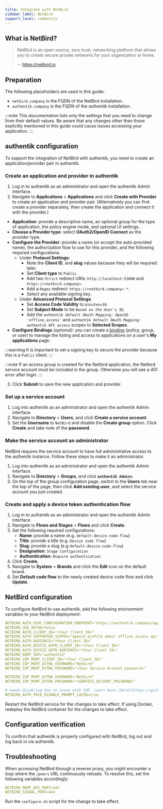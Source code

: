 ```yaml
---
title: Integrate with NetBird
sidebar_label: NetBird
support_level: community
---
```


## What is NetBird?

> NetBird is an open source, zero trust, networking platform that allows you to create secure private networks for your organization or home.
>
> -- https://netbird.io

## Preparation

The following placeholders are used in this guide:

- `netbird.company` is the FQDN of the NetBird installation.
- `authentik.company` is the FQDN of the authentik installation.

:::note
This documentation lists only the settings that you need to change from their default values. Be aware that any changes other than those explicitly mentioned in this guide could cause issues accessing your application.
:::

## authentik configuration

To support the integration of NetBird with authentik, you need to create an application/provider pair in authentik.

### Create an application and provider in authentik

1. Log in to authentik as an administrator and open the authentik Admin interface.
2. Navigate to **Applications** > **Applications** and click **Create with Provider** to create an application and provider pair. (Alternatively you can first create a provider separately, then create the application and connect it with the provider.)

- **Application**: provide a descriptive name, an optional group for the type of application, the policy engine mode, and optional UI settings.
- **Choose a Provider type**: select **OAuth2/OpenID Connect** as the provider type.
- **Configure the Provider**: provide a name (or accept the auto-provided name), the authorization flow to use for this provider, and the following required configurations.
    - Under **Protocol Settings**:
        - Note the **Client ID**, and **slug** values because they will be required later.
        - Set **Client type** to `Public`.
        - Add two `Strict` redirect URIs: `http://localhost:53000` and `https://<netbird.company>`.
        - Add a `Regex` redirect: `https://<netbird.company>.*`.
        - Select any available signing key.
    - Under **Advanced Protocol Settings**:
        - Set **Access Code Validity** to `minutes=10`.
        - Set **Subject Mode** to be `Based on the User's ID`.
        - Add the `authentik default OAuth Mapping: OpenID 'offline_access'` and `authentik default OAuth Mapping: authentik API access` scopes to **Selected Scopes**.
- **Configure Bindings** _(optional)_: you can create a [binding](/docs/add-secure-apps/flows-stages/bindings/) (policy, group, or user) to manage the listing and access to applications on a user's **My applications** page.

:::warning
It is important to set a signing key to secure the provider because this is a `Public` client.
:::

:::note
If an access group is created for the Netbird application, the Netbird service account must be included in the group. Otherwise you will see a 401 error after login.
:::

3. Click **Submit** to save the new application and provider.

### Set up a service account

1. Log into authentik as an administrator and open the authentik Admin interface.
2. Navigate to **Directory** > **Users**, and click **Create a service account**.
3. Set the **Username** to `NetBird` and disable the **Create group** option. Click **Create** and take note of the **password**.

### Make the service account an administrator

NetBird requires the service account to have full administrative access to the authentik instance. Follow these steps to make it an administrator.

1. Log into authentik as an administrator and open the authentik Admin interface.
2. Navigate to **Directory** > **Groups**, and click **`authentik Admins`**.
3. On the top of the group configuration page, switch to the **Users** tab near the top of the page, then click **Add existing user**, and select the service account you just created.

### Create and apply a device token authentication flow

1. Log in to authentik as an administrator and open the authentik Admin interface.
2. Navigate to **Flows and Stages** > **Flows** and click **Create**.
3. Set the following required configurations:
    - **Name**: provide a name (e.g. `default-device-code-flow`)
    - **Title**: provide a title (e.g. `Device code flow`)
    - **Slug**: provide a slug (e.g `default-device-code-flow`)
    - **Designation**: `Stage Configuration`
    - **Authentication**: `Require authentication`
4. Click **Create**.
5. Navigate to **System** > **Brands** and click the **Edit** icon on the default brand.
6. Set **Default code flow** to the newly created device code flow and click **Update**.

## NetBird configuration

To configure NetBird to use authentik, add the following environment variables to your NetBird deployment:

```yaml showLineNumbers title="setup.env"
NETBIRD_AUTH_OIDC_CONFIGURATION_ENDPOINT="https://authentik.company/application/o/<application_slug>/.well-known/openid-configuration"
NETBIRD_USE_AUTH0=false
NETBIRD_AUTH_CLIENT_ID="<Your Client ID>"
NETBIRD_AUTH_SUPPORTED_SCOPES="openid profile email offline_access api"
NETBIRD_AUTH_AUDIENCE="<Your Client ID>"
NETBIRD_AUTH_DEVICE_AUTH_CLIENT_ID="<Your Client ID>"
NETBIRD_AUTH_DEVICE_AUTH_AUDIENCE="<Your Client ID>"
NETBIRD_MGMT_IDP="authentik"
NETBIRD_IDP_MGMT_CLIENT_ID="<Your Client ID>"
NETBIRD_IDP_MGMT_EXTRA_USERNAME="Netbird"
NETBIRD_IDP_MGMT_EXTRA_PASSWORD="<Your Service Account password>"

NETBIRD_IDP_MGMT_EXTRA_USERNAME="Netbird"
NETBIRD_IDP_MGMT_EXTRA_PASSWORD="<SERVICE_ACCOUNT_PASSWORD>"

# needs disabling due to issue with IdP. Learn more [here](https://github.com/netbirdio/netbird/issues/3654)
NETBIRD_AUTH_PKCE_DISABLE_PROMPT_LOGIN=true
```

Restart the NetBird service for the changes to take effect. If using Docker, redeploy the NetBird container for the changes to take effect.

## Configuration verification

To confirm that authentik is properly configured with NetBird, log out and log back in via authentik.

## Troubleshooting

When accessing NetBird through a reverse proxy, you might encounter a loop where the `/peers` URL continuously reloads. To resolve this, set the following variables accordingly:

```yaml title="setup.env"
NETBIRD_MGMT_API_PORT=443
NETBIRD_SIGNAL_PORT=443
```

Run the `configure.sh` script for the change to take effect.
